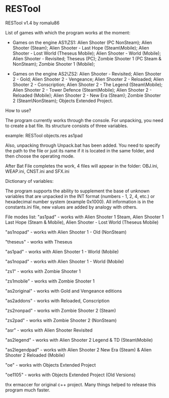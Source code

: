 # RESTool
RESTool v1.4 by romalu86

List of games with which the program works at the moment:

- Games on the engine AS1\ZS1:
Alien Shooter (PC NonSteam);
Alien Shooter (Steam);
Alien Shooter - Last Hope (Steam\Mobile);
Alien Shooter - Lost World (Theseus Mobile);
Alien Shooter - World (Mobile);
Alien Shooter - Revisited;
Theseus (PC);
Zombie Shooter 1 (PC Steam & NonSteam);
Zombie Shooter 1 (Mobile);

- Games on the engine AS2\ZS2:
Alien Shooter - Revisited;
Alien Shooter 2 - Gold;
Alien Shooter 2 - Vengeance;
Alien Shooter 2 - Reloaded;
Alien Shooter 2 - Conscription;
Alien Shooter 2 - The Legend (Steam\Mobile);
Alien Shooter 2 - Tower Defence (Steam\Mobile);
Alien Shooter 2 - Reloaded (Mobile);
Alien Shooter 2 - New Era (Steam);
Zombie Shooter 2 (Steam\NonSteam);
Objects Extended Project.

How to use?

The program currently works through the console. For unpacking, you need to create a bat file. Its structure consists of three variables.

example: RESTool objects.res as1pad

Also, unpacking through Unpack.bat has been added. You need to specify the path to the file or just its name if it is located in the same folder, and then choose the operating mode.

After Bat File completes the work, 4 files will appear in the folder: OBJ.ini, WEAP.ini, CNST.ini and SFX.ini

Dictionary of variables:

The program supports the ability to supplement the base of unknown variables that are unpacked in the INT format (numbers - 1, 2, 4, etc.) or hexadecimal number system (example 0x1000). All information is in the constants.ini file, new values ​​are added by analogy with others.

File modes list:
"as1pad" - works with Alien Shooter 1 Steam, Alien Shooter 1 Last Hope (Steam & Mobile), Alien Shooter - Lost World (Theseus Mobile)

"as1nopad" - works with Alien Shooter 1 - Old (NonSteam)

"theseus" - works with Theseus

"as1pad" - works with Alien Shooter 1 - World (Mobile)

"as1nopad" - works with Alien Shooter 1 - World (Mobile)

"zs1" - works with Zombie Shooter 1

"zs1mobile" - works with Zombie Shooter 1

"as2original" - works with Gold and Vengeance editions

"as2addons" - works with Reloaded, Conscription

"zs2nonpad" - works with Zombie Shooter 2 (Steam)

"zs2pad" - works with Zombie Shooter 2 (NonSteam)

"asr" - works with Alien Shooter Revisited

"as2legend" - works with Alien Shooter 2 Legend & TD (Steam\Mobile)

"as2legendpad" - works with Alien Shooter 2 New Era (Steam) & Alien Shooter 2 Reloaded (Mobile)

"oe" - works with Objects Extended Project

"oe1105" - works with Objects Extended Project (Old Versions)


thx ermaccer for original c++ project. Many things helped to release this program much faster.
